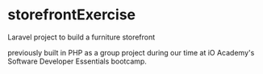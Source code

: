 # storefrontExercise

Laravel project to build a furniture storefront

previously built in PHP as a group project during our time at 
iO Academy's Software Developer Essentials bootcamp. 
